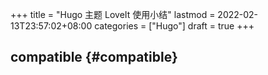 +++
title = "Hugo 主题 LoveIt 使用小结"
lastmod = 2022-02-13T23:57:02+08:00
categories = ["Hugo"]
draft = true
+++

## compatible {#compatible}